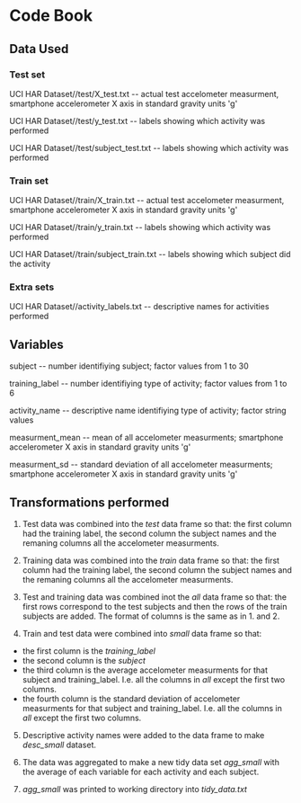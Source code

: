 # Code Book


## Data Used

### Test set
UCI HAR Dataset//test/X_test.txt      -- actual test accelometer measurment, smartphone accelerometer X axis in standard gravity units 'g'

UCI HAR Dataset//test/y_test.txt      -- labels showing which activity was performed     

UCI HAR Dataset//test/subject_test.txt  -- labels showing which activity was performed

### Train set
UCI HAR Dataset//train/X_train.txt    -- actual test accelometer measurment, smartphone accelerometer X axis in standard gravity units 'g'

UCI HAR Dataset//train/y_train.txt    -- labels showing which activity was performed    

UCI HAR Dataset//train/subject_train.txt  -- labels showing which subject did the activity

### Extra sets
UCI HAR Dataset//activity_labels.txt  -- descriptive names for activities performed

## Variables
subject   -- number identifiying subject; factor values from 1 to 30

training_label  -- number identifiying type of activity; factor values from 1 to 6

activity_name   -- descriptive name identifiying type of activity; factor string values

measurment_mean -- mean of all accelometer measurments; smartphone accelerometer X axis in standard gravity units 'g'

measurment_sd   -- standard deviation of all accelometer measurments; smartphone accelerometer X axis in standard gravity units 'g'

## Transformations performed
1. Test data was combined into the _test_ data frame so that: the first column had the training label, the second column the subject names and the remaning columns all the accelometer measurments.

2. Training data was combined into the _train_ data frame so that: the first column had the training label, the second column the subject names and the remaning columns all the accelometer measurments.

3. Test and training data was combined inot the _all_ data frame so that: the first rows correspond to the test subjects and then the rows of the train subjects are added. The format of columns is the same as in 1. and 2.

4. Train and test data were combined into _small_ data frame so that:
  * the first column is the *training_label*
  * the second column is the *subject*
  * the third column is the average accelometer measurments for that subject and training_label. I.e. all the columns in _all_ except the first two columns.
  * the fourth column is the standard deviation of accelometer measurments for that subject and training_label. I.e. all the columns in _all_ except the first two columns.

5. Descriptive activity names were added to the data frame to make _desc_small_ dataset.

6. The data was aggregated to make a new tidy data set _agg_small_ with the average of each variable for each activity and each subject. 
7. _agg_small_ was printed to working directory into _tidy_data.txt_
